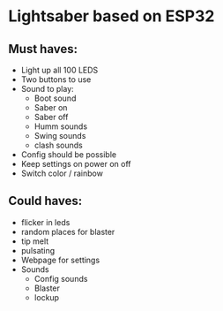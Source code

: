 # Lightsaber based on ESP32

## Must haves:
* Light up all 100 LEDS
* Two buttons to use
* Sound to play:
    * Boot sound
    * Saber on
    * Saber off 
    * Humm sounds
    * Swing sounds
    * clash sounds
* Config should be possible
* Keep settings on power on off
* Switch color / rainbow


## Could haves:
* flicker in leds
* random places for blaster
* tip melt
* pulsating
* Webpage for settings
* Sounds
    * Config sounds
    * Blaster
    * lockup